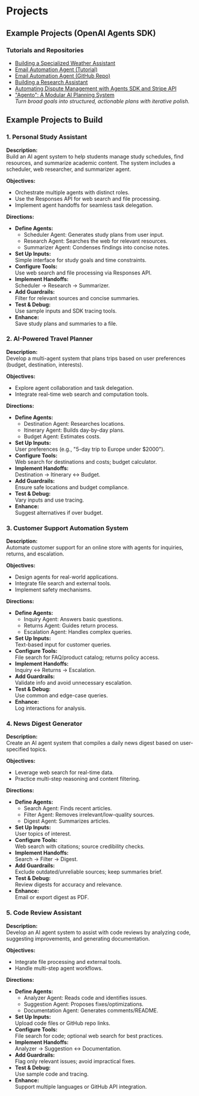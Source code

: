 # Projects
## Example Projects (OpenAI Agents SDK)

### Tutorials and Repositories

- [Building a Specialized Weather Assistant](https://www.datacamp.com/tutorial/openai-agents-sdk-tutorial)
- [Email Automation Agent (Tutorial)](https://aiablog.medium.com/complete-openai-agents-sdk-course-2025-a4dd68af0855)
- [Email Automation Agent (GitHub Repo)](https://github.com/nnamu-cl/agents-sdk-course-2)
- [Building a Research Assistant](https://www.datacamp.com/tutorial/openai-agents-sdk-tutorial)
- [Automating Dispute Management with Agents SDK and Stripe API](https://cookbook.openai.com/examples/agents_sdk/dispute_agent)
- ["Agento": A Modular AI Planning System](https://github.com/dazzaji/agento6)  
    _Turn broad goals into structured, actionable plans with iterative polish._

## Example Projects to Build

### 1. Personal Study Assistant

**Description:**  
Build an AI agent system to help students manage study schedules, find resources, and summarize academic content. The system includes a scheduler, web researcher, and summarizer agent.

**Objectives:**
- Orchestrate multiple agents with distinct roles.
- Use the Responses API for web search and file processing.
- Implement agent handoffs for seamless task delegation.

**Directions:**
- **Define Agents:**  
    - Scheduler Agent: Generates study plans from user input.
    - Research Agent: Searches the web for relevant resources.
    - Summarizer Agent: Condenses findings into concise notes.
- **Set Up Inputs:**  
    Simple interface for study goals and time constraints.
- **Configure Tools:**  
    Use web search and file processing via Responses API.
- **Implement Handoffs:**  
    Scheduler → Research → Summarizer.
- **Add Guardrails:**  
    Filter for relevant sources and concise summaries.
- **Test & Debug:**  
    Use sample inputs and SDK tracing tools.
- **Enhance:**  
    Save study plans and summaries to a file.

### 2. AI-Powered Travel Planner

**Description:**  
Develop a multi-agent system that plans trips based on user preferences (budget, destination, interests).

**Objectives:**
- Explore agent collaboration and task delegation.
- Integrate real-time web search and computation tools.

**Directions:**
- **Define Agents:**  
    - Destination Agent: Researches locations.
    - Itinerary Agent: Builds day-by-day plans.
    - Budget Agent: Estimates costs.
- **Set Up Inputs:**  
    User preferences (e.g., "5-day trip to Europe under $2000").
- **Configure Tools:**  
    Web search for destinations and costs; budget calculator.
- **Implement Handoffs:**  
    Destination → Itinerary ↔ Budget.
- **Add Guardrails:**  
    Ensure safe locations and budget compliance.
- **Test & Debug:**  
    Vary inputs and use tracing.
- **Enhance:**  
    Suggest alternatives if over budget.

### 3. Customer Support Automation System

**Description:**  
Automate customer support for an online store with agents for inquiries, returns, and escalation.

**Objectives:**
- Design agents for real-world applications.
- Integrate file search and external tools.
- Implement safety mechanisms.

**Directions:**
- **Define Agents:**  
    - Inquiry Agent: Answers basic questions.
    - Returns Agent: Guides return process.
    - Escalation Agent: Handles complex queries.
- **Set Up Inputs:**  
    Text-based input for customer queries.
- **Configure Tools:**  
    File search for FAQ/product catalog; returns policy access.
- **Implement Handoffs:**  
    Inquiry ↔ Returns → Escalation.
- **Add Guardrails:**  
    Validate info and avoid unnecessary escalation.
- **Test & Debug:**  
    Use common and edge-case queries.
- **Enhance:**  
    Log interactions for analysis.

### 4. News Digest Generator

**Description:**  
Create an AI agent system that compiles a daily news digest based on user-specified topics.

**Objectives:**
- Leverage web search for real-time data.
- Practice multi-step reasoning and content filtering.

**Directions:**
- **Define Agents:**  
    - Search Agent: Finds recent articles.
    - Filter Agent: Removes irrelevant/low-quality sources.
    - Digest Agent: Summarizes articles.
- **Set Up Inputs:**  
    User topics of interest.
- **Configure Tools:**  
    Web search with citations; source credibility checks.
- **Implement Handoffs:**  
    Search → Filter → Digest.
- **Add Guardrails:**  
    Exclude outdated/unreliable sources; keep summaries brief.
- **Test & Debug:**  
    Review digests for accuracy and relevance.
- **Enhance:**  
    Email or export digest as PDF.

### 5. Code Review Assistant

**Description:**  
Develop an AI agent system to assist with code reviews by analyzing code, suggesting improvements, and generating documentation.

**Objectives:**
- Integrate file processing and external tools.
- Handle multi-step agent workflows.

**Directions:**
- **Define Agents:**  
    - Analyzer Agent: Reads code and identifies issues.
    - Suggestion Agent: Proposes fixes/optimizations.
    - Documentation Agent: Generates comments/README.
- **Set Up Inputs:**  
    Upload code files or GitHub repo links.
- **Configure Tools:**  
    File search for code; optional web search for best practices.
- **Implement Handoffs:**  
    Analyzer → Suggestion ↔ Documentation.
- **Add Guardrails:**  
    Flag only relevant issues; avoid impractical fixes.
- **Test & Debug:**  
    Use sample code and tracing.
- **Enhance:**  
    Support multiple languages or GitHub API integration.

